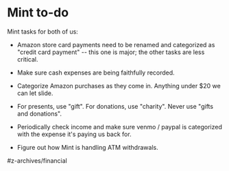 # Mint to-do

Mint tasks for both of us:  
* Amazon store card payments need to be renamed and categorized as "credit card payment" -- this one is major; the other tasks are less critical.  

* Make sure cash expenses are being faithfully recorded.  

* Categorize Amazon purchases as they come in. Anything under $20 we can let slide.  

* For presents, use "gift". For donations, use "charity". Never use "gifts and donations".  

* Periodically check income and make sure venmo / paypal is categorized with the expense it's paying us back for.  

* Figure out how Mint is handling ATM withdrawals.  


#z-archives/financial